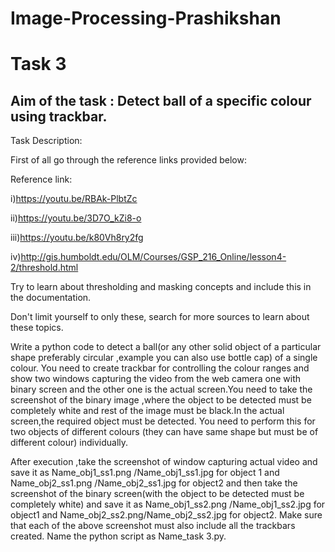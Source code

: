 # Image-Processing-Prashikshan

# Task 3

## Aim of the task : Detect ball of a specific colour using trackbar.

Task Description:

First of all go through the reference links provided below:

Reference link:  


i)https://youtu.be/RBAk-PlbtZc

ii)https://youtu.be/3D7O_kZi8-o

iii)https://youtu.be/k80Vh8ry2fg

iv)http://gis.humboldt.edu/OLM/Courses/GSP_216_Online/lesson4-2/threshold.html

Try to learn about thresholding and masking concepts and include this in the documentation.

 Don't limit yourself to only these, search for more  sources to learn about these topics.

Write a python code to detect a ball(or any other solid object of a particular shape preferably circular ,example you can also use bottle cap) of a single colour. You need to create trackbar for controlling the colour ranges and show two windows capturing the video from the web camera one with binary screen and the other one is the actual screen.You need to take the screenshot of the binary image ,where the object to be detected must be completely white and rest of the image must be black.In the actual screen,the required  object must be detected.
You need to perform this for two objects of different colours (they can have same shape but must be of different colour) individually.

After execution ,take the screenshot of window capturing actual video and save it as Name_obj1_ss1.png /Name_obj1_ss1.jpg for object 1 and Name_obj2_ss1.png /Name_obj2_ss1.jpg for object2  and then take the screenshot of the binary screen(with the object to be detected must be completely white) and save it as Name_obj1_ss2.png /Name_obj1_ss2.jpg for object1 and Name_obj2_ss2.png/Name_obj2_ss2.jpg for object2.
Make sure that each of the above screenshot must also include all the trackbars created.
Name the python script as Name_task 3.py.

